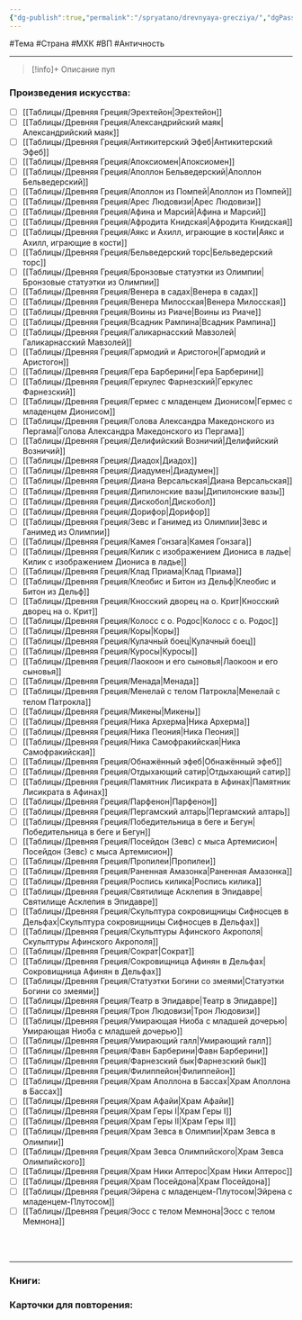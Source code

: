 ```yaml
---
{"dg-publish":true,"permalink":"/spryatano/drevnyaya-grecziya/","dgPassFrontmatter":true}
---
```


#Тема #Страна #МХК #ВП #Античность

---

> [!info]+ Описание
> пуп
### Произведения искусства:
- [ ] [[Таблицы/Древняя Греция/Эрехтейон\|Эрехтейон]]
- [ ] [[Таблицы/Древняя Греция/Александрийский маяк\|Александрийский маяк]]
- [ ] [[Таблицы/Древняя Греция/Антикитерский Эфеб\|Антикитерский Эфеб]]
- [ ] [[Таблицы/Древняя Греция/Апоксиомен\|Апоксиомен]]
- [ ] [[Таблицы/Древняя Греция/Аполлон Бельведерский\|Аполлон Бельведерский]]
- [ ] [[Таблицы/Древняя Греция/Аполлон из Помпей\|Аполлон из Помпей]]
- [ ] [[Таблицы/Древняя Греция/Арес Людовизи\|Арес Людовизи]]
- [ ] [[Таблицы/Древняя Греция/Афина и Марсий\|Афина и Марсий]]
- [ ] [[Таблицы/Древняя Греция/Афродита Книдская\|Афродита Книдская]]
- [ ] [[Таблицы/Древняя Греция/Аякс и Ахилл, играющие в кости\|Аякс и Ахилл, играющие в кости]]
- [ ] [[Таблицы/Древняя Греция/Бельведерский торс\|Бельведерский торс]]
- [ ] [[Таблицы/Древняя Греция/Бронзовые статуэтки из Олимпии\|Бронзовые статуэтки из Олимпии]]
- [ ] [[Таблицы/Древняя Греция/Венера в садах\|Венера в садах]]
- [ ] [[Таблицы/Древняя Греция/Венера Милосская\|Венера Милосская]]
- [ ] [[Таблицы/Древняя Греция/Воины из Риаче\|Воины из Риаче]]
- [ ] [[Таблицы/Древняя Греция/Всадник Рампина\|Всадник Рампина]]
- [ ] [[Таблицы/Древняя Греция/Галикарнасский Мавзолей\|Галикарнасский Мавзолей]]
- [ ] [[Таблицы/Древняя Греция/Гармодий и Аристогон\|Гармодий и Аристогон]]
- [ ] [[Таблицы/Древняя Греция/Гера Барберини\|Гера Барберини]]
- [ ] [[Таблицы/Древняя Греция/Геркулес Фарнезский\|Геркулес Фарнезский]]
- [ ] [[Таблицы/Древняя Греция/Гермес с младенцем Дионисом\|Гермес с младенцем Дионисом]]
- [ ] [[Таблицы/Древняя Греция/Голова Александра Македонского из Пергама\|Голова Александра Македонского из Пергама]]
- [ ] [[Таблицы/Древняя Греция/Делифийский Возничий\|Делифийский Возничий]]
- [ ] [[Таблицы/Древняя Греция/Диадох\|Диадох]]
- [ ] [[Таблицы/Древняя Греция/Диадумен\|Диадумен]]
- [ ] [[Таблицы/Древняя Греция/Диана Версальская\|Диана Версальская]]
- [ ] [[Таблицы/Древняя Греция/Дипилонские вазы\|Дипилонские вазы]]
- [ ] [[Таблицы/Древняя Греция/Дискобол\|Дискобол]]
- [ ] [[Таблицы/Древняя Греция/Дорифор\|Дорифор]]
- [ ] [[Таблицы/Древняя Греция/Зевс и Ганимед из Олимпии\|Зевс и Ганимед из Олимпии]]
- [ ] [[Таблицы/Древняя Греция/Камея Гонзага\|Камея Гонзага]]
- [ ] [[Таблицы/Древняя Греция/Килик с изображением Диониса в ладье\|Килик с изображением Диониса в ладье]]
- [ ] [[Таблицы/Древняя Греция/Клад Приама\|Клад Приама]]
- [ ] [[Таблицы/Древняя Греция/Клеобис и Битон из Дельф\|Клеобис и Битон из Дельф]]
- [ ] [[Таблицы/Древняя Греция/Кносский дворец на о. Крит\|Кносский дворец на о. Крит]]
- [ ] [[Таблицы/Древняя Греция/Колосс с о. Родос\|Колосс с о. Родос]]
- [ ] [[Таблицы/Древняя Греция/Коры\|Коры]]
- [ ] [[Таблицы/Древняя Греция/Кулачный боец\|Кулачный боец]]
- [ ] [[Таблицы/Древняя Греция/Куросы\|Куросы]]
- [ ] [[Таблицы/Древняя Греция/Лаокоон и его сыновья\|Лаокоон и его сыновья]]
- [ ] [[Таблицы/Древняя Греция/Менада\|Менада]]
- [ ] [[Таблицы/Древняя Греция/Менелай с телом Патрокла\|Менелай с телом Патрокла]]
- [ ] [[Таблицы/Древняя Греция/Микены\|Микены]]
- [ ] [[Таблицы/Древняя Греция/Ника Архерма\|Ника Архерма]]
- [ ] [[Таблицы/Древняя Греция/Ника Пеония\|Ника Пеония]]
- [ ] [[Таблицы/Древняя Греция/Ника Самофракийская\|Ника Самофракийская]]
- [ ] [[Таблицы/Древняя Греция/Обнажённый эфеб\|Обнажённый эфеб]]
- [ ] [[Таблицы/Древняя Греция/Отдыхающий сатир\|Отдыхающий сатир]]
- [ ] [[Таблицы/Древняя Греция/Памятник Лисикрата в Афинах\|Памятник Лисикрата в Афинах]]
- [ ] [[Таблицы/Древняя Греция/Парфенон\|Парфенон]]
- [ ] [[Таблицы/Древняя Греция/Пергамский алтарь\|Пергамский алтарь]]
- [ ] [[Таблицы/Древняя Греция/Победительница в беге и Бегун\|Победительница в беге и Бегун]]
- [ ] [[Таблицы/Древняя Греция/Посейдон (Зевс) с мыса Артемисион\|Посейдон (Зевс) с мыса Артемисион]]
- [ ] [[Таблицы/Древняя Греция/Пропилеи\|Пропилеи]]
- [ ] [[Таблицы/Древняя Греция/Раненная Амазонка\|Раненная Амазонка]]
- [ ] [[Таблицы/Древняя Греция/Роспись килика\|Роспись килика]]
- [ ] [[Таблицы/Древняя Греция/Святилище Асклепия в Эпидавре\|Святилище Асклепия в Эпидавре]]
- [ ] [[Таблицы/Древняя Греция/Скульптура сокровищницы Сифносцев в Дельфах\|Скульптура сокровищницы Сифносцев в Дельфах]]
- [ ] [[Таблицы/Древняя Греция/Скульптуры Афинского Акрополя\|Скульптуры Афинского Акрополя]]
- [ ] [[Таблицы/Древняя Греция/Сократ\|Сократ]]
- [ ] [[Таблицы/Древняя Греция/Сокровищница Афинян в Дельфах\|Сокровищница Афинян в Дельфах]]
- [ ] [[Таблицы/Древняя Греция/Статуэтки Богини со змеями\|Статуэтки Богини со змеями]]
- [ ] [[Таблицы/Древняя Греция/Театр в Эпидавре\|Театр в Эпидавре]]
- [ ] [[Таблицы/Древняя Греция/Трон Людовизи\|Трон Людовизи]]
- [ ] [[Таблицы/Древняя Греция/Умирающая Ниоба с младшей дочерью\|Умирающая Ниоба с младшей дочерью]]
- [ ] [[Таблицы/Древняя Греция/Умирающий галл\|Умирающий галл]]
- [ ] [[Таблицы/Древняя Греция/Фавн Барберини\|Фавн Барберини]]
- [ ] [[Таблицы/Древняя Греция/Фарнезский бык\|Фарнезский бык]]
- [ ] [[Таблицы/Древняя Греция/Филиппейон\|Филиппейон]]
- [ ] [[Таблицы/Древняя Греция/Храм Аполлона в Бассах\|Храм Аполлона в Бассах]]
- [ ] [[Таблицы/Древняя Греция/Храм Афайи\|Храм Афайи]]
- [ ] [[Таблицы/Древняя Греция/Храм Геры I\|Храм Геры I]]
- [ ] [[Таблицы/Древняя Греция/Храм Геры II\|Храм Геры II]]
- [ ] [[Таблицы/Древняя Греция/Храм Зевса в Олимпии\|Храм Зевса в Олимпии]]
- [ ] [[Таблицы/Древняя Греция/Храм Зевса Олимпийского\|Храм Зевса Олимпийского]]
- [ ] [[Таблицы/Древняя Греция/Храм Ники Аптерос\|Храм Ники Аптерос]]
- [ ] [[Таблицы/Древняя Греция/Храм Посейдона\|Храм Посейдона]]
- [ ] [[Таблицы/Древняя Греция/Эйрена с младенцем-Плутосом\|Эйрена с младенцем-Плутосом]]
- [ ] [[Таблицы/Древняя Греция/Эосс с телом Мемнона\|Эосс с телом Мемнона]]
### ㅤ
---

### Книги:
### Карточки для повторения: